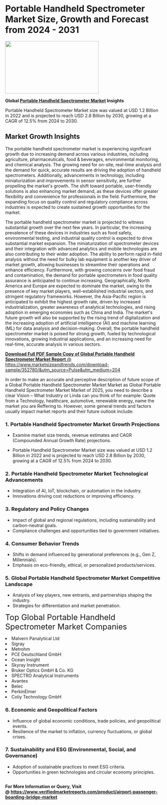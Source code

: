 <H1>Portable Handheld Spectrometer Market Size, Growth and Forecast from 2024 - 2031</H1><img class="aligncenter size-medium wp-image-584254" src="https://thirdeyenews.in/wp-content/uploads/2024/09/Global-Market-Research-300x168.jpeg" alt="" width="300" height="168" /><p><strong>Global&nbsp;<a href="https://www.marketsizeandtrends.com/download-sample/352780/&amp;utm_source=Pulse&amp;utm_medium=204">Portable Handheld Spectrometer Market</a> Insights</strong></p><p>Portable Handheld Spectrometer Market size was valued at USD 1.2 Billion in 2022 and is projected to reach USD 2.8 Billion by 2030, growing at a CAGR of 12.5% from 2024 to 2030.</p><p><h2>Market Growth Insights</h2> <p>The portable handheld spectrometer market is experiencing significant growth due to increasing demand across various industries, including agriculture, pharmaceuticals, food & beverages, environmental monitoring, and chemical analysis. The growing need for on-site, real-time analysis and the demand for quick, accurate results are driving the adoption of handheld spectrometers. Additionally, advancements in technology, including miniaturization and improvements in sensor sensitivity, are further propelling the market's growth. The shift toward portable, user-friendly solutions is also enhancing market demand, as these devices offer greater flexibility and convenience for professionals in the field. Furthermore, the expanding focus on quality control and regulatory compliance across industries is expected to create sustained growth opportunities for the market.</p> <p><a href="sample-link" target="_blank"></a></p> <p>The portable handheld spectrometer market is projected to witness substantial growth over the next few years. In particular, the increasing prevalence of these devices in industries such as food safety, environmental testing, and industrial quality control is expected to drive substantial market expansion. The miniaturization of spectrometer devices and their integration with advanced analytics and mobile technologies are also contributing to their wider adoption. The ability to perform rapid in-field analysis without the need for bulky lab equipment is another key driver of market growth, allowing businesses to streamline their operations and enhance efficiency. Furthermore, with growing concerns over food fraud and contamination, the demand for portable spectrometers in food quality assurance is anticipated to continue increasing. Geographically, North America and Europe are expected to dominate the market, owing to the presence of key market players, well-established industrial sectors, and stringent regulatory frameworks. However, the Asia-Pacific region is anticipated to exhibit the highest growth rate, driven by increased industrialization, greater awareness of analytical technologies, and rising adoption in emerging economies such as China and India. The market's future growth will also be supported by the rising trend of digitalization and the increasing adoption of artificial intelligence (AI) and machine learning (ML) for data analysis and decision-making. Overall, the portable handheld spectrometer market is poised for strong growth, fueled by technological innovations, growing industrial applications, and an increasing need for real-time, accurate analysis in various sectors.</p> <p><a href="get-more-link" target="_blank"></p><p><span class=""><strong>Download Full PDF Sample Copy of Global Portable Handheld Spectrometer Market Report</strong> @ <a href="https://www.marketsizeandtrends.com/download-sample/352780/&amp;utm_source=Pulse&amp;utm_medium=204" target="_blank">https://www.marketsizeandtrends.com/download-sample/352780/&amp;utm_source=Pulse&amp;utm_medium=204</a></span></p><p>In order to make an accurate and perceptive description of future scope of a Global&nbsp;Portable Handheld Spectrometer Market Market as Global&nbsp;Portable Handheld Spectrometer Market Market of 2025, you need to describe a clear Vision &ndash; What Industry or Linda can you think of for example: Quote from a Technology, healthcare, automotive, renewable energy, name the market you are Reffering to. However, some general trends and factors usually impact market reports and their future outlook include:</p><h3>1.&nbsp;<strong>Portable Handheld Spectrometer Market Growth Projections</strong></h3><ul><li>Examine market size trends, revenue estimates and CAGR (Compounded Annual Growth Rate) projections.</li><li><p>Portable Handheld Spectrometer Market size was valued at USD 1.2 Billion in 2022 and is projected to reach USD 2.8 Billion by 2030, growing at a CAGR of 12.5% from 2024 to 2030.</p></li></ul><h3>2.&nbsp;<strong>Portable Handheld Spectrometer Market Technological Advancements</strong></h3><ul><li>Integration of AI, IoT, blockchain, or automation in the industry.</li><li>Innovations driving cost reductions or improving efficiency.</li></ul><h3>3.&nbsp;<strong>Regulatory and Policy Changes</strong></h3><ul><li>Impact of global and regional regulations, including sustainability and carbon-neutral goals.</li><li>Compliance challenges and opportunities tied to government initiatives.</li></ul><h3>4.&nbsp;<strong>Consumer Behavior Trends</strong></h3><ul><li>Shifts in demand influenced by generational preferences (e.g., Gen Z, Millennials).</li><li>Emphasis on eco-friendly, ethical, or personalized products/services.</li></ul><h3>5.&nbsp;<strong>Global Portable Handheld Spectrometer Market Competitive Landscape</strong></h3><ul><li>Analysis of key players, new entrants, and partnerships shaping the industry.</li><li>Strategies for differentiation and market penetration.</li></ul><p data-pm-slice="1 1 []"><span style="color: inherit; font-family: inherit; font-size: 25px;">Top Global Portable Handheld Spectrometer Market Companies</span></p><div class="" data-test-id=""><p><li>Malvern Panalytical Ltd</li><li> Sigray</li><li> Metrohm</li><li> PCE Deutschland GmbH</li><li> Ocean Insight</li><li> Skyray Instrument</li><li> Bruker Optics GmbH & Co. KG</li><li> SPECTRO Analytical Instruments</li><li> Avantes</li><li> Belec</li><li> PerkinElmer</li><li> Coliy Technology GmbH</li></p></div><h3>6.&nbsp;<strong>Economic and Geopolitical Factors</strong></h3><ul><li>Influence of global economic conditions, trade policies, and geopolitical events.</li><li>Resilience of the market to inflation, currency fluctuations, or global crises.</li></ul><h3>7.&nbsp;<strong>Sustainability and ESG (Environmental, Social, and Governance)</strong></h3><ul><li>Adoption of sustainable practices to meet ESG criteria.</li><li>Opportunities in green technologies and circular economy principles.</li></ul><h2><strong style="font-size: 14px;">For More Information or Query, Visit @&nbsp;</strong><a style="background-color: #ffffff; font-size: 14px;" href="https://www.marketsizeandtrends.com/report/portable-handheld-spectrometer-market/" target="_blank">https://www.verifiedmarketreports.com/product/airport-passenger-boarding-bridge-market</a></h2>
